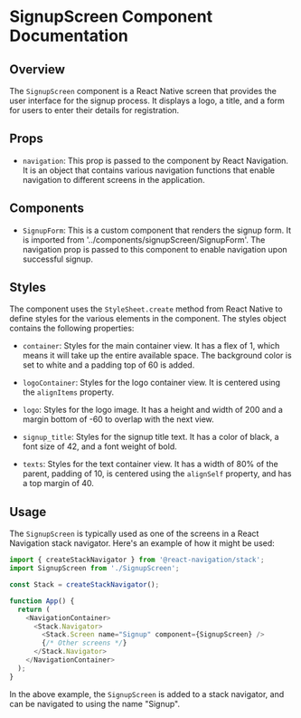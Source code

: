 # SignupScreen Component Documentation

## Overview

The `SignupScreen` component is a React Native screen that provides the user interface for the signup process. It displays a logo, a title, and a form for users to enter their details for registration.

## Props

- `navigation`: This prop is passed to the component by React Navigation. It is an object that contains various navigation functions that enable navigation to different screens in the application.

## Components

- `SignupForm`: This is a custom component that renders the signup form. It is imported from '../components/signupScreen/SignupForm'. The navigation prop is passed to this component to enable navigation upon successful signup.

## Styles

The component uses the `StyleSheet.create` method from React Native to define styles for the various elements in the component. The styles object contains the following properties:

- `container`: Styles for the main container view. It has a flex of 1, which means it will take up the entire available space. The background color is set to white and a padding top of 60 is added.

- `logoContainer`: Styles for the logo container view. It is centered using the `alignItems` property.

- `logo`: Styles for the logo image. It has a height and width of 200 and a margin bottom of -60 to overlap with the next view.

- `signup_title`: Styles for the signup title text. It has a color of black, a font size of 42, and a font weight of bold.

- `texts`: Styles for the text container view. It has a width of 80% of the parent, padding of 10, is centered using the `alignSelf` property, and has a top margin of 40.

## Usage

The `SignupScreen` is typically used as one of the screens in a React Navigation stack navigator. Here's an example of how it might be used:

```js
import { createStackNavigator } from '@react-navigation/stack';
import SignupScreen from './SignupScreen';

const Stack = createStackNavigator();

function App() {
  return (
    <NavigationContainer>
      <Stack.Navigator>
        <Stack.Screen name="Signup" component={SignupScreen} />
        {/* Other screens */}
      </Stack.Navigator>
    </NavigationContainer>
  );
}
```

In the above example, the `SignupScreen` is added to a stack navigator, and can be navigated to using the name "Signup".